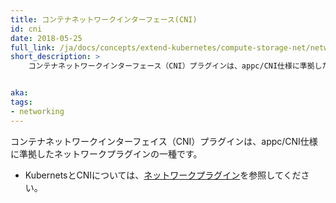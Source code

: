 ```yaml
---
title: コンテナネットワークインターフェース(CNI)
id: cni
date: 2018-05-25
full_link: /ja/docs/concepts/extend-kubernetes/compute-storage-net/network-plugins/
short_description: >
    コンテナネットワークインターフェース（CNI）プラグインは、appc/CNI仕様に準拠したネットワークプラグインの一種です。


aka:
tags:
- networking
---
```

 コンテナネットワークインターフェイス（CNI）プラグインは、appc/CNI仕様に準拠したネットワークプラグインの一種です。

<!--more-->

* KubernetsとCNIについては、[ネットワークプラグイン](/docs/concepts/extend-kubernetes/compute-storage-net/network-plugins/)を参照してください。
